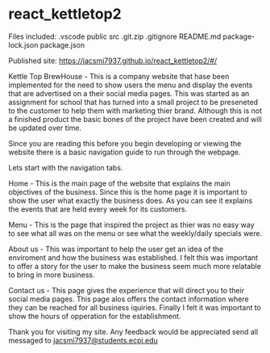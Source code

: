 # react_kettletop2

Files included:
.vscode
public
src
.git.zip
.gitignore
README.md
package-lock.json
package.json

Published site: https://jacsmi7937.github.io/react_kettletop2/#/ 

Kettle Top BrewHouse - This is a company website that hase been implemented for the need to show users the menu and display the events that are advertised on a their social media pages.  This was started as an assignment for school that has turned into a small project to be preseneted to the customer to help them with marketing thier brand.  Although this is not a finished product the basic bones of the project have been created and will be updated over time.

Since you are reading this before you begin developing or viewing the website there is a basic navigation guide to run through the webpage.

Lets start with the navigation tabs.

Home -  This is the main page of the website that explains the main objectives of the business.  Since this is the home page it is important to show the user what exactly the business does.  As you can see it explains the events that are held every week for its customers.

Menu -  This is the page that inspired the project as thier was no easy way to see what all was on the menu or see what the weekly/daily specials were.

About us - This was important to help the user get an idea of the enviroment and how the business was established.  I felt this was important to offer a story for the user to make the business seem much more relatable to bring in more business.

Contact us - This page gives the experience that will direct you to their social media pages.  This page alos offers the contact information where they can be reached for all business iquiries. Finally I felt it was important to show the hours of opperation for the establishment.

Thank you for visiting my site.  Any feedback would be appreciated send all messaged to jacsmi7937@students.ecpi.edu
